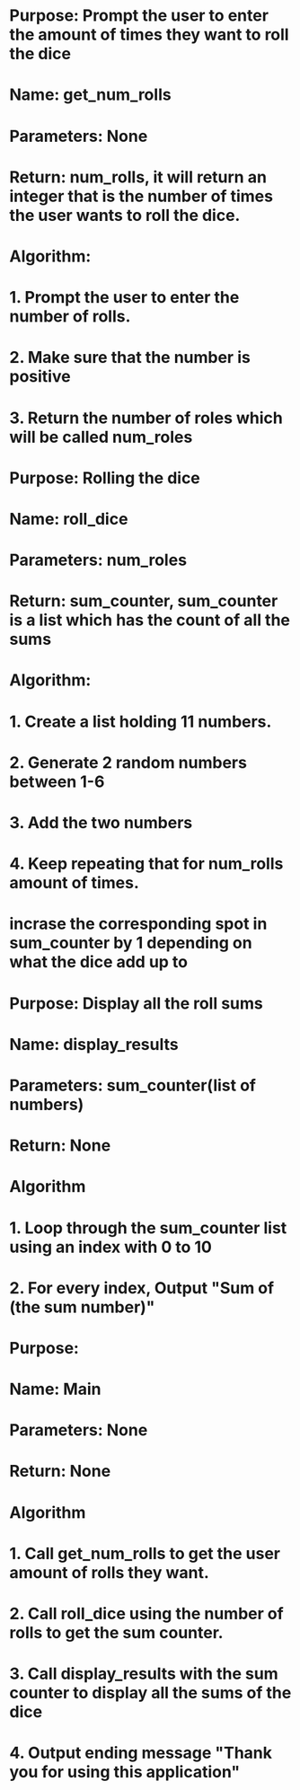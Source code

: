 # Purpose: Prompt the user to enter the amount of times they want to roll the dice
# Name: get_num_rolls
# Parameters: None
# Return: num_rolls, it will return an integer that is the number of times the user wants to roll the dice.
# Algorithm: 
#    1. Prompt the user to enter the number of rolls.
#    2. Make sure that the number is positive
#    3. Return the number of roles which will be called num_roles

# Purpose: Rolling the dice
# Name: roll_dice
# Parameters: num_roles
# Return: sum_counter, sum_counter is a list which has the count of all the sums
# Algorithm:
# 1. Create a list holding 11 numbers. 
# 2. Generate 2 random numbers between 1-6
# 3. Add the two numbers 
# 4. Keep repeating that for num_rolls amount of times. 
# incrase the corresponding spot in sum_counter by 1 depending on what the dice add up to

# Purpose: Display all the roll sums
# Name: display_results
# Parameters: sum_counter(list of numbers)
# Return: None
# Algorithm
# 1. Loop through the sum_counter list using an index with 0 to 10
# 2. For every index, Output "Sum of (the sum number)"

# Purpose: 
# Name: Main
# Parameters: None
# Return: None
# Algorithm
# 1. Call get_num_rolls to get the user amount of rolls they want.
# 2. Call roll_dice using the number of rolls to get the sum counter.
# 3. Call display_results with the sum counter to display all the sums of the dice
# 4. Output ending message "Thank you for using this application"

